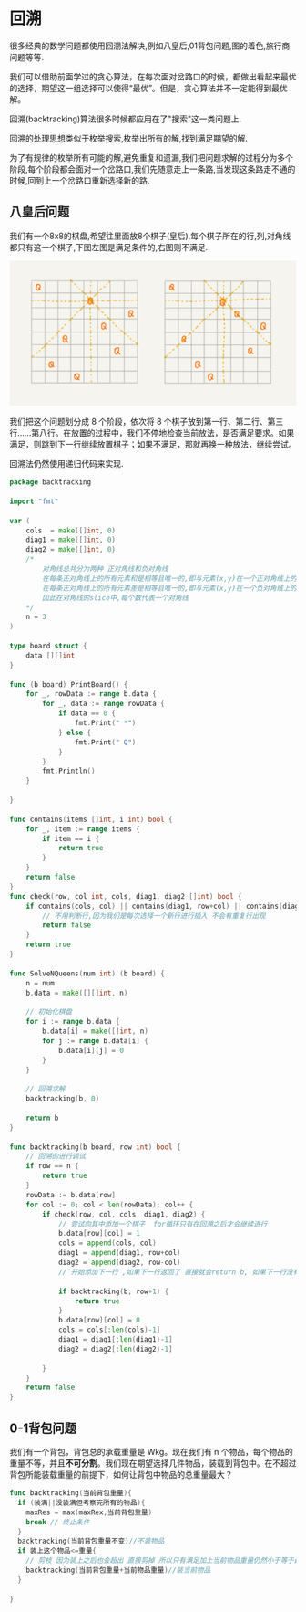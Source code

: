 # 回溯

很多经典的数学问题都使用回溯法解决,例如八皇后,01背包问题,图的着色,旅行商问题等等.

我们可以借助前面学过的贪心算法，在每次面对岔路口的时候，都做出看起来最优的选择，期望这一组选择可以使得“最优”。但是，贪心算法并不一定能得到最优解。

回溯(backtracking)算法很多时候都应用在了"搜索"这一类问题上.

回溯的处理思想类似于枚举搜索,枚举出所有的解,找到满足期望的解.

为了有规律的枚举所有可能的解,避免重复和遗漏,我们把问题求解的过程分为多个阶段,每个阶段都会面对一个岔路口,我们先随意走上一条路,当发现这条路走不通的时候,回到上一个岔路口重新选择新的路.

## 八皇后问题

我们有一个8x8的棋盘,希望往里面放8个棋子(皇后),每个棋子所在的行,列,对角线都只有这一个棋子,下图左图是满足条件的,右图则不满足.

![img](readme.assets/a0e3994319732ca77c81e0f92cc77ff5.jpg)

我们把这个问题划分成 8 个阶段，依次将 8 个棋子放到第一行、第二行、第三行……第八行。在放置的过程中，我们不停地检查当前放法，是否满足要求。如果满足，则跳到下一行继续放置棋子；如果不满足，那就再换一种放法，继续尝试。

回溯法仍然使用递归代码来实现.

```go
package backtracking

import "fmt"

var (
	cols  = make([]int, 0)
	diag1 = make([]int, 0)
	diag2 = make([]int, 0)
	/*
		对角线总共分为两种 正对角线和负对角线
		在每条正对角线上的所有元素和是相等且唯一的,即与元素(x,y)在一个正对角线上的元素包括(x+1,y-1)等等,他们的和都是x+y为固定值
		在每条正对角线上的所有元素差是相等且唯一的,即与元素(x,y)在一个负对角线上的元素包括(x+1,y+1)等等,他们的差都是x-y为固定值
		因此在对角线的slice中,每个数代表一个对角线
	*/
	n = 3
)

type board struct {
	data [][]int
}

func (b board) PrintBoard() {
	for _, rowData := range b.data {
		for _, data := range rowData {
			if data == 0 {
				fmt.Print(" *")
			} else {
				fmt.Print(" Q")
			}
		}
		fmt.Println()
	}

}

func contains(items []int, i int) bool {
	for _, item := range items {
		if item == i {
			return true
		}
	}
	return false
}
func check(row, col int, cols, diag1, diag2 []int) bool {
	if contains(cols, col) || contains(diag1, row+col) || contains(diag2, row-col) {
		// 不用判断行,因为我们是每次选择一个新行进行插入 不会有重复行出现
		return false
	}
	return true
}

func SolveNQueens(num int) (b board) {
	n = num
	b.data = make([][]int, n)

	// 初始化棋盘
	for i := range b.data {
		b.data[i] = make([]int, n)
		for j := range b.data[i] {
			b.data[i][j] = 0
		}
	}

	// 回溯求解
	backtracking(b, 0)

	return b
}

func backtracking(b board, row int) bool {
	// 回溯的进行调试
	if row == n {
		return true
	}
	rowData := b.data[row]
	for col := 0; col < len(rowData); col++ {
		if check(row, col, cols, diag1, diag2) {
			// 尝试向其中添加一个棋子  for循环只有在回溯之后才会继续进行
			b.data[row][col] = 1
			cols = append(cols, col)
			diag1 = append(diag1, row+col)
			diag2 = append(diag2, row-col)
			// 开始添加下一行 ,如果下一行返回了 直接就会return b, 如果下一行没有执行成功 则撤销刚刚的操作 继续遍历一下当前行的下一列

			if backtracking(b, row+1) {
				return true
			}
			b.data[row][col] = 0
			cols = cols[:len(cols)-1]
			diag1 = diag1[:len(diag1)-1]
			diag2 = diag2[:len(diag2)-1]

		}
	}
	return false
}

```

## 0-1背包问题

我们有一个背包，背包总的承载重量是 Wkg。现在我们有 n 个物品，每个物品的重量不等，并且**不可分割**。我们现在期望选择几件物品，装载到背包中。在不超过背包所能装载重量的前提下，如何让背包中物品的总重量最大？

```go
func backtracking(当前背包重量){
  if (装满||没装满但考察完所有的物品){
    maxRes = max(maxRex,当前背包重量)
    break // 终止条件
  }
  backtracking(当前背包重量不变)//不装物品
  if 装上这个物品<=重量{
    // 剪枝 因为装上之后也会超出 直接剪掉 所以只有满足加上当前物品重量仍然小于等于最大承重时继续加入物品
    backtracking(当前背包重量+当前物品重量)//装当前物品
  }

}
```


